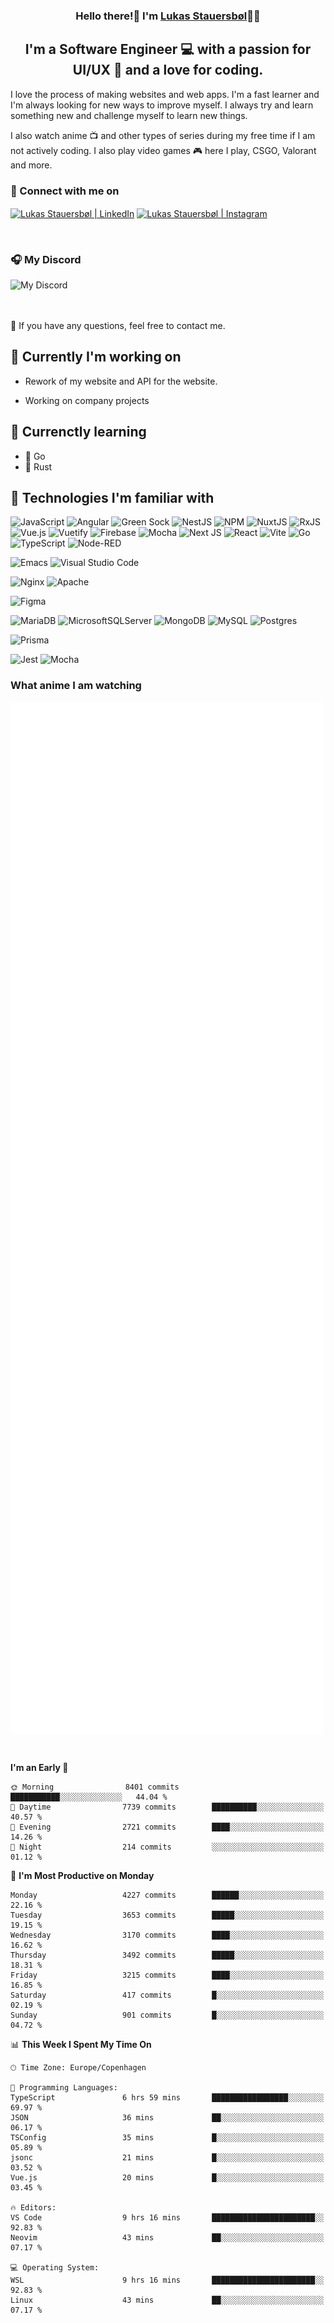 <h3 align="center">
Hello there!👋 I'm <a target="_blank" href="https://stauersbol.me" rel="noreferrer">Lukas Stauersbøl</a>🙍‍♂️
</h3>

<h2 align="center">
I'm a Software Engineer 💻 with a passion for UI/UX 🎨 and a love for coding.
</h2>

I love the process of making websites and web apps. I'm a fast learner and I'm always looking for new ways to improve myself.
I always try and learn something new and challenge myself to learn new things.

I also watch anime 📺 and other types of series during my free time if I am not actively coding. I also play video games 🎮 here I play, CSGO, Valorant and more.

### 🔗 Connect with me on
<a href="https://www.instagram.com/lukas_stauersbol" target="_blank"><img align="center" src="https://raw.githubusercontent.com/stauersbol/stauersbol/main/images/instagram.svg" alt="Lukas Stauersbøl | LinkedIn" width="30px"/></a>
<a href="https://www.linkedin.com/in/lukas-stauersbol/" target="_blank"><img align="center" src="https://raw.githubusercontent.com/stauersbol/stauersbol/main/images/linkedin.svg" alt="Lukas Stauersbøl | Instagram" width="30px"/></a>

<br/>

<p align="center">
<h3 align="left">🎧 My Discord</h3>
<img align="left" height="55px" src="https://discord.c99.nl/widget/theme-2/147806323323568128.png" alt="My Discord" />
</p>

<br/>
<br/>
<br/>
<p align="left">
💬 If you have any questions, feel free to contact me.
</p>

<h2 align="left"> 🔭 Currently I'm working on</h2>
<p align="left">
 
 - Rework of my website and API for the website.
 
 - Working on company projects
 </p>
</p>
 
## 🌱 Currenctly learning
- 💙 Go
- 🧡 Rust

## 💼 Technologies I'm familiar with
![JavaScript](https://img.shields.io/badge/javascript-%23323330.svg?style=for-the-badge&logo=javascript&logoColor=%23F7DF1E)
![Angular](https://img.shields.io/badge/angular-%23DD0031.svg?style=for-the-badge&logo=angular&logoColor=white)
![Green Sock](https://img.shields.io/badge/green%20sock-88CE02?style=for-the-badge&logo=greensock&logoColor=white)
![NestJS](https://img.shields.io/badge/nestjs-%23E0234E.svg?style=for-the-badge&logo=nestjs&logoColor=white)
![NPM](https://img.shields.io/badge/NPM-%23000000.svg?style=for-the-badge&logo=npm&logoColor=white)
![NuxtJS](https://img.shields.io/badge/Nuxt-black?style=for-the-badge&logo=nuxt.js&logoColor=white)
![RxJS](https://img.shields.io/badge/rxjs-%23B7178C.svg?style=for-the-badge&logo=reactivex&logoColor=white)
![Vue.js](https://img.shields.io/badge/vuejs-%2335495e.svg?style=for-the-badge&logo=vuedotjs&logoColor=%234FC08D)
![Vuetify](https://img.shields.io/badge/Vuetify-1867C0?style=for-the-badge&logo=vuetify&logoColor=AEDDFF)
![Firebase](https://img.shields.io/badge/firebase-ffca28?style=for-the-badge&logo=firebase&logoColor=black)
![Mocha](https://img.shields.io/badge/Mocha-8D6748?style=for-the-badge&logo=Mocha&logoColor=white)
![Next JS](https://img.shields.io/badge/next.js-000000?style=for-the-badge&logo=nextdotjs&logoColor=white)
![React](https://img.shields.io/badge/React-20232A?style=for-the-badge&logo=react&logoColor=61DAFB)
![Vite]( 	https://img.shields.io/badge/Vite-B73BFE?style=for-the-badge&logo=vite&logoColor=FFD62E)
![Go](https://img.shields.io/static/v1?style=for-the-badge&message=Go&color=00ADD8&logo=Go&logoColor=FFFFFF&label=)
![TypeScript](https://img.shields.io/static/v1?style=for-the-badge&message=TypeScript&color=3178C6&logo=TypeScript&logoColor=FFFFFF&label=)
![Node-RED](https://img.shields.io/badge/NodeRED-8F0000.svg?style=for-the-badge&logo=Node-RED&logoColor=white)

![Emacs](https://img.shields.io/badge/Emacs-%237F5AB6.svg?&style=for-the-badge&logo=gnu-emacs&logoColor=white)
![Visual Studio Code](https://img.shields.io/badge/Visual%20Studio%20Code-0078d7.svg?style=for-the-badge&logo=visual-studio-code&logoColor=white)

![Nginx](https://img.shields.io/badge/nginx-%23009639.svg?style=for-the-badge&logo=nginx&logoColor=white)
![Apache](https://img.shields.io/badge/apache-%23D42029.svg?style=for-the-badge&logo=apache&logoColor=white)

![Figma](https://img.shields.io/badge/Figma-F24E1E?style=for-the-badge&logo=figma&logoColor=white)

![MariaDB](https://img.shields.io/badge/MariaDB-003545?style=for-the-badge&logo=mariadb&logoColor=white)
![MicrosoftSQLServer](https://img.shields.io/badge/Microsoft%20SQL%20Sever-CC2927?style=for-the-badge&logo=microsoft%20sql%20server&logoColor=white)
![MongoDB](https://img.shields.io/badge/MongoDB-%234ea94b.svg?style=for-the-badge&logo=mongodb&logoColor=white)
![MySQL](https://img.shields.io/badge/mysql-%2300f.svg?style=for-the-badge&logo=mysql&logoColor=white)
![Postgres](https://img.shields.io/badge/postgres-%23316192.svg?style=for-the-badge&logo=postgresql&logoColor=white)

![Prisma](https://img.shields.io/badge/Prisma-3982CE?style=for-the-badge&logo=Prisma&logoColor=white)

![Jest](https://img.shields.io/badge/-jest-%23C21325?style=for-the-badge&logo=jest&logoColor=white)
![Mocha](https://img.shields.io/badge/Mocha-8D6748.svg?style=for-the-badge&logo=Mocha&logoColor=white)

### What anime I am watching
<a href="https://anilist.co/user/slashiy/" align="center"><img align="center" width="500px" src="metrics.plugin.personal.anilist.svg" /></a>

<br/>

<!--START_SECTION:waka-->
**I'm an Early 🐤** 

```text
🌞 Morning                8401 commits        ███████████░░░░░░░░░░░░░░   44.04 % 
🌆 Daytime                7739 commits        ██████████░░░░░░░░░░░░░░░   40.57 % 
🌃 Evening                2721 commits        ████░░░░░░░░░░░░░░░░░░░░░   14.26 % 
🌙 Night                  214 commits         ░░░░░░░░░░░░░░░░░░░░░░░░░   01.12 % 
```
📅 **I'm Most Productive on Monday** 

```text
Monday                   4227 commits        ██████░░░░░░░░░░░░░░░░░░░   22.16 % 
Tuesday                  3653 commits        █████░░░░░░░░░░░░░░░░░░░░   19.15 % 
Wednesday                3170 commits        ████░░░░░░░░░░░░░░░░░░░░░   16.62 % 
Thursday                 3492 commits        █████░░░░░░░░░░░░░░░░░░░░   18.31 % 
Friday                   3215 commits        ████░░░░░░░░░░░░░░░░░░░░░   16.85 % 
Saturday                 417 commits         █░░░░░░░░░░░░░░░░░░░░░░░░   02.19 % 
Sunday                   901 commits         █░░░░░░░░░░░░░░░░░░░░░░░░   04.72 % 
```


📊 **This Week I Spent My Time On** 

```text
🕑︎ Time Zone: Europe/Copenhagen

💬 Programming Languages: 
TypeScript               6 hrs 59 mins       █████████████████░░░░░░░░   69.97 % 
JSON                     36 mins             ██░░░░░░░░░░░░░░░░░░░░░░░   06.17 % 
TSConfig                 35 mins             █░░░░░░░░░░░░░░░░░░░░░░░░   05.89 % 
jsonc                    21 mins             █░░░░░░░░░░░░░░░░░░░░░░░░   03.52 % 
Vue.js                   20 mins             █░░░░░░░░░░░░░░░░░░░░░░░░   03.45 % 

🔥 Editors: 
VS Code                  9 hrs 16 mins       ███████████████████████░░   92.83 % 
Neovim                   43 mins             ██░░░░░░░░░░░░░░░░░░░░░░░   07.17 % 

💻 Operating System: 
WSL                      9 hrs 16 mins       ███████████████████████░░   92.83 % 
Linux                    43 mins             ██░░░░░░░░░░░░░░░░░░░░░░░   07.17 % 
```


<!--END_SECTION:waka-->
